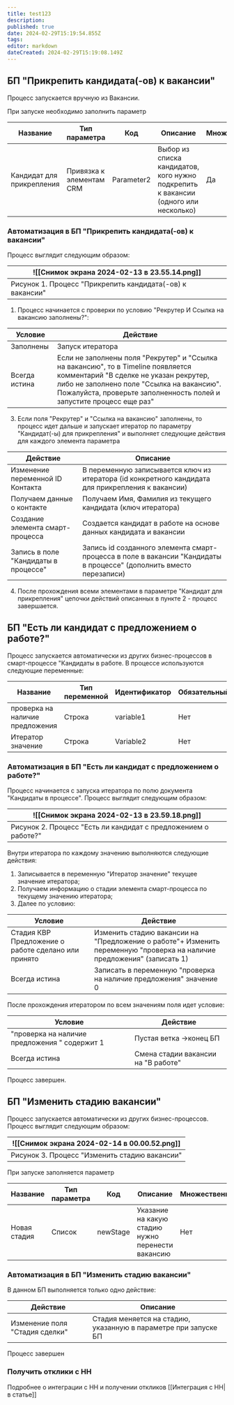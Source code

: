 ```yaml
---
title: test123
description: 
published: true
date: 2024-02-29T15:19:54.855Z
tags: 
editor: markdown
dateCreated: 2024-02-29T15:19:08.149Z
---
```


## БП "Прикрепить кандидата(-ов) к вакансии"

Процесс запускается вручную из Вакансии.

При запуске необходимо заполнить параметр 

| Название | Тип параметра |Код |Описание |Множественное |Обязательное|
| --- | --- |---|---|---| ---|
| Кандидат для прикрепления | Привязка к элементам CRM |Parameter2 |Выбор из списка кандидатов, кого нужно подкрепить к вакансии (одного или несколько) |Да|Да
### Автоматизация в БП "Прикрепить кандидата(-ов) к вакансии"
Процесс выглядит следующим образом:

| ![[Снимок экрана 2024-02-13 в 23.55.14.png]]| 
| --- | 
| Рисунок 1. Процесс "Прикрепить кандидата(-ов) к вакансии" |  

1. Процесс начинается с проверки по условию "Рекрутер И Ссылка на вакансию заполнены?":

 Условие| Действие 
 --- | --- 
  Заполнены| Запуск итератора  
  Всегда истина  | Если не заполнены поля "Рекрутер" и "Ссылка на вакансию", то в Timeline появляется комментарий "В сделке не указан рекрутер, либо не заполнено поле "Ссылка на вакансию". Пожалуйста, проверьте заполненность полей и запустите процесс еще раз"


3. Если поля "Рекрутер" и "Ссылка на вакансию" заполнены, то процесс идет дальше и запускает итератор по параметру "Кандидат(-ы) для прикрепления" и выполняет следующие действия для каждого элемента параметра 

| Действие| Описание|
| --- | --- |
| Изменение переменной ID Контакта | В переменную записывается ключ из итератора (id конкретного кандидата для прикрепления к вакансии) |
| Получаем данные о контакте | Получаем Имя, Фамилия из текущего кандидата (ключ итератора) |
|Создание элемента смарт-процесса  |Создается кандидат в работе на основе данных кандидата и вакансии  |
|Запись в поле "Кандидаты в процессе"  | Запись id созданного элемента смарт-процесса в поле в вакансии "Кандидаты в процессе" (дополнить вместо перезаписи)|

4. После прохождения всеми элементами в параметре "Кандидат для прикрепления" цепочки действий описанных в пункте 2 - процесс завершается.


## БП "Есть ли кандидат с предложением о работе?"
Процесс запускается автоматически из других бизнес-процессов в смарт-процессе "Кандидаты в работе.  В процессе используются следующие переменные:

| Название | Тип переменной | Идентификатор | Обязательный | Множественный |
| ---- | ---- | ---- | ---- | ---- |
| проверка на наличие предложения | Строка | variable1 | Нет | Нет |
| Итератор значение | Строка | Variable2 | Нет | Нет |

### Автоматизация в БП "Есть ли кандидат с предложением о работе?"
Процесс начинается с запуска итератора по полю документа "Кандидаты в процессе". 
Процесс выглядит следующим образом:

|![[Снимок экрана 2024-02-13 в 23.59.18.png]] | 
| --- | 
| Рисунок 2. Процесс "Есть ли кандидат с предложением о работе?" |  

Внутри итератора по каждому значению выполняются следующие действия:

1.  Записывается в переменную "Итератор значение" текущее значение итератора;
2.  Получаем информацию о стадии элемента смарт-процесса по текущему значению итератора;
3. Далее по условию:

| Условие       | Действие                                     |
|---------------|----------------------------------------------|
|Стадия КВР Предложение о работе сделано или принято   | Изменить стадию вакансии на "Предложение о работе"+ Изменить переменную "проверка на наличие предложения" (записать 1) |
| Всегда истина |   Записать в переменную "проверка на наличие предложения"  значение 0 |

После прохождения итератором по всем значениям поля идет условие:

| Условие       | Действие                                     |
|---------------|----------------------------------------------|
| "проверка на наличие предложения " содержит 1   | Пустая ветка ->конец БП |
| Всегда истина | Смена стадии вакансии на "В работе"      |

Процесс завершен.

## БП "Изменить стадию вакансии"
Процесс запускается автоматически из других бизнес-процессов.
Процесс выглядит следующим образом:

|![[Снимок экрана 2024-02-14 в 00.00.52.png]] | 
| --- | 
| Рисунок 3. Процесс "Изменить стадию вакансии" |  

При запуске заполняется параметр 

| Название | Тип параметра | Код | Описание | Множественное | Обязательное |  
| ---- | ---- | ---- | ---- | ---- | ---- |
| Новая стадия | Список | newStage | Указание на какую стадию нужно перенести вакансию | Нет | Да |  

### Автоматизация в БП "Изменить стадию вакансии"

В данном БП выполняется только одно действие:

| Действие| Описание|
| --- | --- |
| Изменение поля "Стадия сделки" | Стадия меняется на стадию, указанную в параметре при запуске БП

Процесс завершен

### Получить отклики с HH
Подробнее о интеграции с HH и получении откликов [[Интеграция с HH|в статье]]